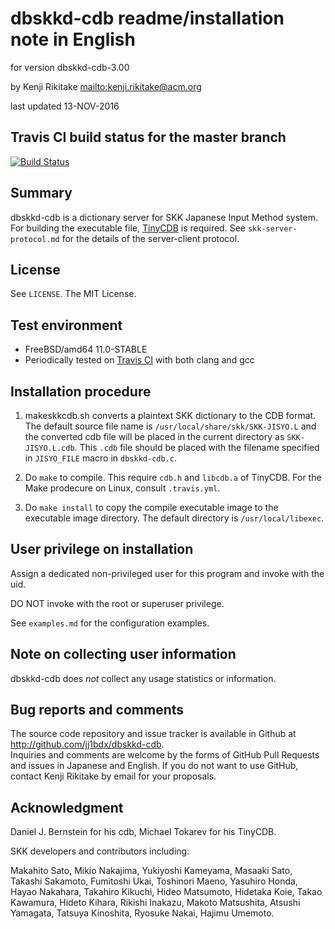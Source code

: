 # dbskkd-cdb readme/installation note in English

for version dbskkd-cdb-3.00

by Kenji Rikitake <mailto:kenji.rikitake@acm.org>

last updated 13-NOV-2016

## Travis CI build status for the master branch

[![Build Status](https://travis-ci.org/jj1bdx/dbskkd-cdb.svg?branch=master)](https://travis-ci.org/jj1bdx/dbskkd-cdb)

## Summary

dbskkd-cdb is a dictionary server for SKK Japanese Input Method system.
For building the executable file, [TinyCDB](http://www.corpit.ru/mjt/tinycdb.html)
is required.
See `skk-server-protocol.md` for the details of the server-client protocol.

## License

See `LICENSE`. The MIT License.

## Test environment

* FreeBSD/amd64 11.0-STABLE
* Periodically tested on [Travis CI](https://travis-ci.org/jj1bdx/dbskkd-cdb) with both clang and gcc

## Installation procedure

1. makeskkcdb.sh converts a plaintext SKK dictionary to the CDB format.
   The default source file name is `/usr/local/share/skk/SKK-JISYO.L`
   and the converted cdb file will be placed in the current directory
   as `SKK-JISYO.L.cdb`.  This `.cdb` file should be placed with the filename
   specified in `JISYO_FILE` macro in `dbskkd-cdb.c`.

2. Do `make` to compile.  This require `cdb.h` and `libcdb.a` of TinyCDB.
   For the Make prodecure on Linux, consult `.travis.yml`.

3. Do `make install` to copy the compile executable image to the
   executable image directory.  The default directory is `/usr/local/libexec`.

## User privilege on installation

Assign a dedicated non-privileged user for this program and invoke with
the uid.

DO NOT invoke with the root or superuser privilege.

See `examples.md` for the configuration examples.

## Note on collecting user information

dbskkd-cdb does *not* collect any usage statistics or information.

## Bug reports and comments

The source code repository and issue tracker is available in Github at
<http://github.com/jj1bdx/dbskkd-cdb>.  
Inquiries and comments are welcome by the forms of GitHub Pull Requests
and issues in Japanese and English.  If you do not want to use GitHub,
contact Kenji Rikitake by email for your proposals.

## Acknowledgment

Daniel J. Bernstein for his cdb, Michael Tokarev for his TinyCDB.

SKK developers and contributors including:

Makahito Sato, Mikio Nakajima, Yukiyoshi Kameyama, Masaaki Sato,
Takashi Sakamoto, Fumitoshi Ukai, Toshinori Maeno, Yasuhiro Honda,
Hayao Nakahara, Takahiro Kikuchi, Hideo Matsumoto, Hidetaka Koie,
Takao Kawamura, Hideto Kihara, Rikishi Inakazu, Makoto Matsushita,
Atsushi Yamagata, Tatsuya Kinoshita, Ryosuke Nakai, Hajimu Umemoto.
